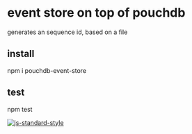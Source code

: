 # event store on top of pouchdb

generates an sequence id, based on a file

## install
npm i pouchdb-event-store

## test
npm test

[![js-standard-style](https://img.shields.io/badge/code%20style-standard-brightgreen.svg?style=flat)](http://standardjs.com/)
